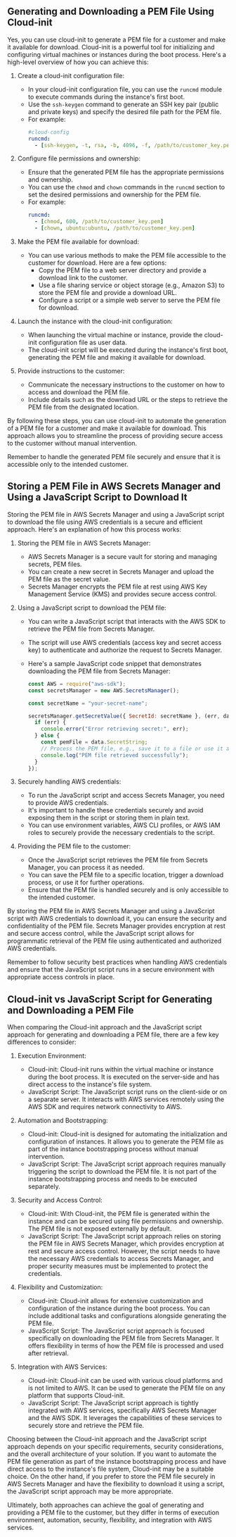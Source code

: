 ## Generating and Downloading a PEM File Using Cloud-init

Yes, you can use cloud-init to generate a PEM file for a customer and make it available for download. Cloud-init is a powerful tool for initializing and configuring virtual machines or instances during the boot process. Here's a high-level overview of how you can achieve this:

1. Create a cloud-init configuration file:

   - In your cloud-init configuration file, you can use the `runcmd` module to execute commands during the instance's first boot.
   - Use the `ssh-keygen` command to generate an SSH key pair (public and private keys) and specify the desired file path for the PEM file.
   - For example:
     ```yaml
     #cloud-config
     runcmd:
       - [ssh-keygen, -t, rsa, -b, 4096, -f, /path/to/customer_key.pem, -N, ""]
     ```

2. Configure file permissions and ownership:

   - Ensure that the generated PEM file has the appropriate permissions and ownership.
   - You can use the `chmod` and `chown` commands in the `runcmd` section to set the desired permissions and ownership for the PEM file.
   - For example:
     ```yaml
     runcmd:
       - [chmod, 600, /path/to/customer_key.pem]
       - [chown, ubuntu:ubuntu, /path/to/customer_key.pem]
     ```

3. Make the PEM file available for download:

   - You can use various methods to make the PEM file accessible to the customer for download. Here are a few options:
     - Copy the PEM file to a web server directory and provide a download link to the customer.
     - Use a file sharing service or object storage (e.g., Amazon S3) to store the PEM file and provide a download URL.
     - Configure a script or a simple web server to serve the PEM file for download.

4. Launch the instance with the cloud-init configuration:

   - When launching the virtual machine or instance, provide the cloud-init configuration file as user data.
   - The cloud-init script will be executed during the instance's first boot, generating the PEM file and making it available for download.

5. Provide instructions to the customer:
   - Communicate the necessary instructions to the customer on how to access and download the PEM file.
   - Include details such as the download URL or the steps to retrieve the PEM file from the designated location.

By following these steps, you can use cloud-init to automate the generation of a PEM file for a customer and make it available for download. This approach allows you to streamline the process of providing secure access to the customer without manual intervention.

Remember to handle the generated PEM file securely and ensure that it is accessible only to the intended customer.

## Storing a PEM File in AWS Secrets Manager and Using a JavaScript Script to Download It

Storing the PEM file in AWS Secrets Manager and using a JavaScript script to download the file using AWS credentials is a secure and efficient approach. Here's an explanation of how this process works:

1. Storing the PEM file in AWS Secrets Manager:

   - AWS Secrets Manager is a secure vault for storing and managing secrets,  PEM files.
   - You can create a new secret in Secrets Manager and upload the PEM file as the secret value.
   - Secrets Manager encrypts the PEM file at rest using AWS Key Management Service (KMS) and provides secure access control.

2. Using a JavaScript script to download the PEM file:

   - You can write a JavaScript script that interacts with the AWS SDK to retrieve the PEM file from Secrets Manager.
   - The script will use AWS credentials (access key and secret access key) to authenticate and authorize the request to Secrets Manager.
   - Here's a sample JavaScript code snippet that demonstrates downloading the PEM file from Secrets Manager:

     ```javascript
     const AWS = require("aws-sdk");
     const secretsManager = new AWS.SecretsManager();

     const secretName = "your-secret-name";

     secretsManager.getSecretValue({ SecretId: secretName }, (err, data) => {
       if (err) {
         console.error("Error retrieving secret:", err);
       } else {
         const pemFile = data.SecretString;
         // Process the PEM file, e.g., save it to a file or use it as needed
         console.log("PEM file retrieved successfully");
       }
     });
     ```

3. Securely handling AWS credentials:

   - To run the JavaScript script and access Secrets Manager, you need to provide AWS credentials.
   - It's important to handle these credentials securely and avoid exposing them in the script or storing them in plain text.
   - You can use environment variables, AWS CLI profiles, or AWS IAM roles to securely provide the necessary credentials to the script.

4. Providing the PEM file to the customer:
   - Once the JavaScript script retrieves the PEM file from Secrets Manager, you can process it as needed.
   - You can save the PEM file to a specific location, trigger a download process, or use it for further operations.
   - Ensure that the PEM file is handled securely and is only accessible to the intended customer.

By storing the PEM file in AWS Secrets Manager and using a JavaScript script with AWS credentials to download it, you can ensure the security and confidentiality of the PEM file. Secrets Manager provides encryption at rest and secure access control, while the JavaScript script allows for programmatic retrieval of the PEM file using authenticated and authorized AWS credentials.

Remember to follow security best practices when handling AWS credentials and ensure that the JavaScript script runs in a secure environment with appropriate access controls in place.

## Cloud-init vs JavaScript Script for Generating and Downloading a PEM File

When comparing the Cloud-init approach and the JavaScript script approach for generating and downloading a PEM file, there are a few key differences to consider:

1. Execution Environment:

   - Cloud-init: Cloud-init runs within the virtual machine or instance during the boot process. It is executed on the server-side and has direct access to the instance's file system.
   - JavaScript Script: The JavaScript script runs on the client-side or on a separate server. It interacts with AWS services remotely using the AWS SDK and requires network connectivity to AWS.

2. Automation and Bootstrapping:

   - Cloud-init: Cloud-init is designed for automating the initialization and configuration of instances. It allows you to generate the PEM file as part of the instance bootstrapping process without manual intervention.
   - JavaScript Script: The JavaScript script approach requires manually triggering the script to download the PEM file. It is not part of the instance bootstrapping process and needs to be executed separately.

3. Security and Access Control:

   - Cloud-init: With Cloud-init, the PEM file is generated within the instance and can be secured using file permissions and ownership. The PEM file is not exposed externally by default.
   - JavaScript Script: The JavaScript script approach relies on storing the PEM file in AWS Secrets Manager, which provides encryption at rest and secure access control. However, the script needs to have the necessary AWS credentials to access Secrets Manager, and proper security measures must be implemented to protect the credentials.

4. Flexibility and Customization:

   - Cloud-init: Cloud-init allows for extensive customization and configuration of the instance during the boot process. You can include additional tasks and configurations alongside generating the PEM file.
   - JavaScript Script: The JavaScript script approach is focused specifically on downloading the PEM file from Secrets Manager. It offers flexibility in terms of how the PEM file is processed and used after retrieval.

5. Integration with AWS Services:
   - Cloud-init: Cloud-init can be used with various cloud platforms and is not limited to AWS. It can be used to generate the PEM file on any platform that supports Cloud-init.
   - JavaScript Script: The JavaScript script approach is tightly integrated with AWS services, specifically AWS Secrets Manager and the AWS SDK. It leverages the capabilities of these services to securely store and retrieve the PEM file.

Choosing between the Cloud-init approach and the JavaScript script approach depends on your specific requirements, security considerations, and the overall architecture of your solution. If you want to automate the PEM file generation as part of the instance bootstrapping process and have direct access to the instance's file system, Cloud-init may be a suitable choice. On the other hand, if you prefer to store the PEM file securely in AWS Secrets Manager and have the flexibility to download it using a script, the JavaScript script approach may be more appropriate.

Ultimately, both approaches can achieve the goal of generating and providing a PEM file to the customer, but they differ in terms of execution environment, automation, security, flexibility, and integration with AWS services.
